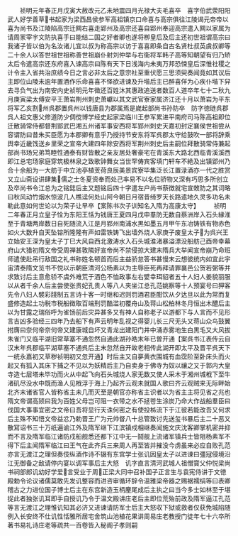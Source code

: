 <!-- { "loadSidebar": true } -->
　　祯明元年春正月戊寅大赦改元乙未地震四月光禄大夫毛喜卒　喜字伯武荥阳阳武人好学善草书起家为梁西昌侯参军高祖镇京口命喜与高宗俱往江陵谒元帝帝以喜为尚书及江陵陷高宗迁闗右喜走郢州及高宗还喜自郢州奉迎高宗遣入闗以家属为请周冡宰宇文防执喜手曰能结二国之好者卿也遂将栁皇后及后主还初世祖谓高宗曰我诸子皆以伯为名汝诸儿宜以叔为称高宗以访于喜喜即条自古名贤杜叔英虞叔卿等二十余人以答世祖世祖称善世祖崩仆射刘仲举与右衞将军韩子高等知朝望有归乃矫太后令遣高宗还东府喜入谏高宗曰陈有天下日浅海内未夷万邦恐悚皇后深惟社稷之计令主入省共治庶绩今日之言必非太后之意宗社至重伏愿三思须臾奏闻竟如其议后主即位山陵未逾年置酒作乐命喜喜不怿欲进谏及升堦后主已醉喜佯为心疾仆堦下舁去寻负气出为南安内史祯明元年徴还百姓沐其惠政追送者数百人道卒年七十二秋九月庚寅梁太傅安平王萧岩荆州刺史萧巘以其文武官寮家属济江还十月以萧岩为平东将军乙亥割州呉郡置呉州以钱唐县为郡属焉是嵗起部尚书孙防卒　防字徳琏呉郡呉人祖文惠父修道防少倜傥博学经史起家梁临川王参军累进平南府司马陈高祖即位迁散骑常侍都督荆郢武巴湘五州诸军事安西将军郢州刺史天嘉初封定襄侯世祖尝从容谓防曰昔朱买臣愿为本郡卿有意乎乃授持节安东将军呉郡太守给鼓吹一部将辞乘舆幸近畿饯送乡里荣之宣帝大建四年除安西将军荆州刺史后主嗣位拜散骑常侍兼起部尚书玚兄弟笃睦性通泰有财皆散之亲友居处奢豪宅在青溪东大路北西临青溪溪西即江总宅玚家庭穿筑极林泉之致歌钟舞女当世罕俦宾客填门轩车不絶及出镇郢州乃合十余船为一大舫于中立池亭植芰荷良辰美景宾寮毕集泛长江置渌酒亦一代之胜赏又立山斋设讲肆集儒之士冬夏资奉而处己率易不以名位骄物又深有巧思多所创立及卒尚书令江总为之铭鋕后主又题铭后四十字遣左户尚书蔡徴就宅宣敇防之其词略曰秋风动竹烟水惊波几人樵迳何处山阿今朝日月宿昔绮罗天长路逺地久灵多功名未勒此意如何世论以为荣子让早卒【案陈书次子训知名入隋为高康太守】
　　祯明二年春正月立皇子恮为东阳王恬为钱唐王夏四月戊申羣防无数自蔡洲岸入石头縁淮至于青塘两岸数日自死随流入江是月郢州南浦水黒如墨五月甲午东冶铸铁有物赤色如火大数升自天坠镕所隆隆有声如雷铁铸飞出墙外烧人家庚子废皇太子为呉兴王立始安王深为皇太子丁巳大风自西北激涛水入石头城淮渚暴溢漂没船舫己酉帝幸幕府山大猎初隋文帝受周禅甚敦隣好宣帝尚不禁侵掠大建末隋兵大举闻宣帝崩乃命班师遣使赴吊行敌国之礼书称姓名顿首而后主益骄怠答书甚慢末云想彼统内如宜此宇宙清泰隋文览书不悦以示朝臣清河公杨素以为主辱臣死再拜请罪襄邑公贺若弼等并求致讨后主意愈骄不虞外难荒于酒色不恤政事左右嬖幸珥貂者五十人妇人姜貌丽服以从者千余人后主尝使张贵妃孔贵人等八人夹坐江总孔范姚察等十人预宴号曰狎客先令八妇人襞彩牋制五言诗十客一时继和迟则罚酒君臣酣饮从夕达旦以此为常而复盛修造起土功税市税船徴取百端刑罚酷滥初覆舟山及蒋山松柏林冬月恒出木醴后主以为甘露之瑞俗呼为雀饧前后灾异甚多又有神人自称老子以游都下与人言而不见形言吉凶多验经三四年乃去船下有声云明年乱视之得婴儿长三尺无头又蒋山众鸟鼓翼拊膺曰奈何帝奈何帝又建康城自坏又青龙出建阳门井中涌赤雾地生白黒毛又大风拔朱雀门又临平湖旧常草塞不通忽然自通此湖孙皓末年已曽开通【案呉书江表传云自汉末年呉郡临平湖草塞不通呉后主末忽然自开故老相传此湖开即太平及晋平呉天下一统永嘉初又草秽祯明初又忽开通】时后主又自夣黄衣围城有血霑阶至卧床头而火起又有狐入其床下捕之不见以为妖精后主乃自卖身于佛寺为奴以禳之又于郭内大皇寺造七层塔未毕功而火从中起飞向石头城烧人家无数又使人采木于湘州城栰下至牛渚矶尽没水中既而渔人见栰浮于海上乃起齐云观未就国人歌曰齐云观贼来无际畔始北齐末诸省官人皆称省主未几而灭至是朝官亦称省主识者以为省主主将见省之兆也隋文帝谓高颎曰我为百姓父母岂可阻一衣带之水不拯苍生涂炭乃命大作战船羣臣曰伐国大事事宜密之文帝曰吾将显行天诛何密之有使投柹流下于江彼若能改吾又何求后主殊不知悟文帝益忿乃勅晋王广为元帅督八十总管致讨先送玺书暴后主二十恶又散冩诏书三十万纸遍谕江外及隋军继下江滨镇戍相继奏闻施文庆沈客卿掌机密并抑而不言及隋军临江诸防戍船舰悉还都下江中无一鬪舰上流诸军镇兵士皆阻杨素军不得下后主闻隋军临江曰王气在此齐兵三来周人再至皆并摧没今虏虽来必应自败孔范亦言无渡江之理但奏伎纵酒作诗不辍有东宫学士张讥因皇太子以进谏曰彊冦侵境沿江无御备之敌请停内宴以调军事后主大怒　讥字直言清河武城人祖僧寳父仲悦梁尚书祠部郎讥幼好学爱言受业于周正梁大同中召补国子正言生与袁宪侍讲于文徳殿勅令论议诸儒莫敢先发讥整容而进咨审循环辞令温雅梁帝器之赐裾襦绢等曰表卿稽古之力进位国子博士后主在东宫新造玉柄麈尾成后主执之曰当今多士如林至于堪捉此者独张讥耳即手自授讥乃令于温文殿讲庄老后主即位荒殆前政及隋军逼江孔范等言无渡江之理惟讥知其必济又进谏请防军士后主大怒収下狱或救者仅获免城陷随例入长安终不仕讥性恬雅所居宅舍筑山池植花果讲周易庄老教授门徒年七十六卒所著书易礼诗庄老等疏共一百卷皆入秘阁子孝则嗣
